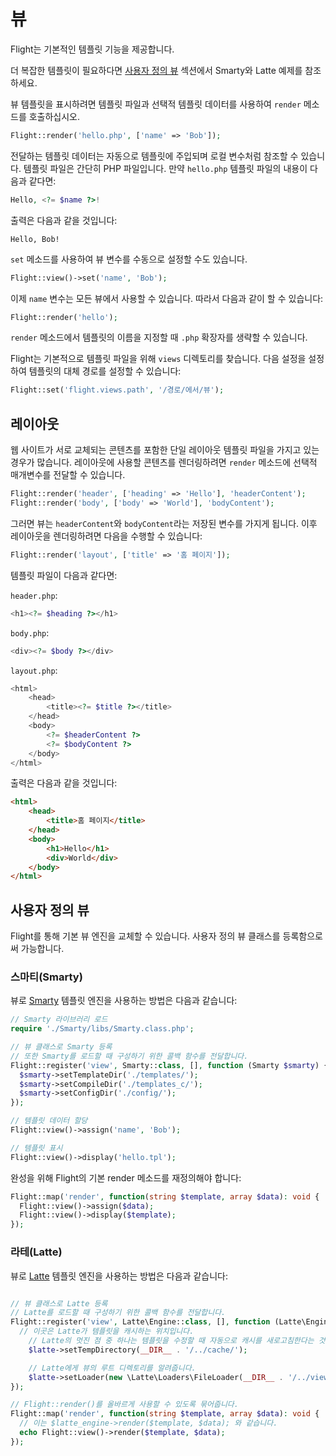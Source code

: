 # 뷰

Flight는 기본적인 템플릿 기능을 제공합니다.

더 복잡한 템플릿이 필요하다면 [사용자 정의 뷰](#custom-views) 섹션에서 Smarty와 Latte 예제를 참조하세요.

뷰 템플릿을 표시하려면 템플릿 파일과 선택적 템플릿 데이터를 사용하여 `render` 메소드를 호출하십시오.

```php
Flight::render('hello.php', ['name' => 'Bob']);
```

전달하는 템플릿 데이터는 자동으로 템플릿에 주입되며 로컬 변수처럼 참조할 수 있습니다. 템플릿 파일은 간단히 PHP 파일입니다. 만약 `hello.php` 템플릿 파일의 내용이 다음과 같다면:

```php
Hello, <?= $name ?>!
```

출력은 다음과 같을 것입니다:

```
Hello, Bob!
```

`set` 메소드를 사용하여 뷰 변수를 수동으로 설정할 수도 있습니다.

```php
Flight::view()->set('name', 'Bob');
```

이제 `name` 변수는 모든 뷰에서 사용할 수 있습니다. 따라서 다음과 같이 할 수 있습니다:

```php
Flight::render('hello');
```

`render` 메소드에서 템플릿의 이름을 지정할 때 `.php` 확장자를 생략할 수 있습니다.

Flight는 기본적으로 템플릿 파일을 위해 `views` 디렉토리를 찾습니다. 다음 설정을 설정하여 템플릿의 대체 경로를 설정할 수 있습니다:

```php
Flight::set('flight.views.path', '/경로/에서/뷰');
```

## 레이아웃

웹 사이트가 서로 교체되는 콘텐츠를 포함한 단일 레이아웃 템플릿 파일을 가지고 있는 경우가 많습니다. 레이아웃에 사용할 콘텐츠를 렌더링하려면 `render` 메소드에 선택적 매개변수를 전달할 수 있습니다.

```php
Flight::render('header', ['heading' => 'Hello'], 'headerContent');
Flight::render('body', ['body' => 'World'], 'bodyContent');
```

그러면 뷰는 `headerContent`와 `bodyContent`라는 저장된 변수를 가지게 됩니다. 이후 레이아웃을 렌더링하려면 다음을 수행할 수 있습니다:

```php
Flight::render('layout', ['title' => '홈 페이지']);
```

템플릿 파일이 다음과 같다면:

`header.php`:

```php
<h1><?= $heading ?></h1>
```

`body.php`:

```php
<div><?= $body ?></div>
```

`layout.php`:

```php
<html>
	<head>
		<title><?= $title ?></title>
	</head>
	<body>
		<?= $headerContent ?>
		<?= $bodyContent ?>
	</body>
</html>
```

출력은 다음과 같을 것입니다:
```html
<html>
	<head>
		<title>홈 페이지</title>
	</head>
	<body>
		<h1>Hello</h1>
		<div>World</div>
	</body>
</html>
```

## 사용자 정의 뷰

Flight를 통해 기본 뷰 엔진을 교체할 수 있습니다. 사용자 정의 뷰 클래스를 등록함으로써 가능합니다.

### 스마티(Smarty)

뷰로 [Smarty](http://www.smarty.net/) 템플릿 엔진을 사용하는 방법은 다음과 같습니다:

```php
// Smarty 라이브러리 로드
require './Smarty/libs/Smarty.class.php';

// 뷰 클래스로 Smarty 등록
// 또한 Smarty를 로드할 때 구성하기 위한 콜백 함수를 전달합니다.
Flight::register('view', Smarty::class, [], function (Smarty $smarty) {
  $smarty->setTemplateDir('./templates/');
  $smarty->setCompileDir('./templates_c/');
  $smarty->setConfigDir('./config/');
});

// 템플릿 데이터 할당
Flight::view()->assign('name', 'Bob');

// 템플릿 표시
Flight::view()->display('hello.tpl');
```

완성을 위해 Flight의 기본 render 메소드를 재정의해야 합니다:

```php
Flight::map('render', function(string $template, array $data): void {
  Flight::view()->assign($data);
  Flight::view()->display($template);
});
```

### 라테(Latte)

뷰로 [Latte](https://latte.nette.org/) 템플릿 엔진을 사용하는 방법은 다음과 같습니다:

```php

// 뷰 클래스로 Latte 등록
// Latte를 로드할 때 구성하기 위한 콜백 함수를 전달합니다.
Flight::register('view', Latte\Engine::class, [], function (Latte\Engine $latte) {
  // 이곳은 Latte가 템플릿을 캐시하는 위치입니다.
	// Latte의 멋진 점 중 하나는 템플릿을 수정할 때 자동으로 캐시를 새로고침한다는 것입니다!
	$latte->setTempDirectory(__DIR__ . '/../cache/');

	// Latte에게 뷰의 루트 디렉토리를 알려줍니다.
	$latte->setLoader(new \Latte\Loaders\FileLoader(__DIR__ . '/../views/'));
});

// Flight::render()를 올바르게 사용할 수 있도록 묶어줍니다.
Flight::map('render', function(string $template, array $data): void {
  // 이는 $latte_engine->render($template, $data); 와 같습니다.
  echo Flight::view()->render($template, $data);
});
```